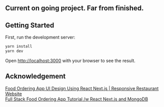 ## Current on going project. Far from finished.

## Getting Started

First, run the development server:

```bash
yarn install
yarn dev
```
Open [http://localhost:3000](http://localhost:3000) with your browser to see the result.

## Acknowledgement

<a href="https://www.youtube.com/watch?v=vIxGDq1SPZQ">Food Ordering App UI Design Using React Next.js | Responsive Restaurant Website</a> \
<a href="https://www.youtube.com/watch?v=Z-hACIsjv4E">Full Stack Food Ordering App Tutorial /w React Next.js and MongoDB</a>
